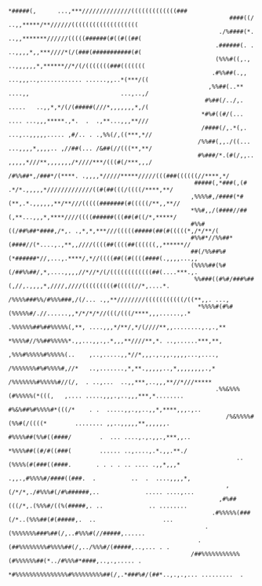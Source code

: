                                                                      *#####(,      ...,***//////////////(((((((((((((###
                                                                   ####((/         ..,,*****/**//////(((((((((((((((((((
                                                                ./%####(*.        ..,,*******//////(((((######(#((#((##(
                                                               .######(. .        ..,,,,*,,***////*(/(###(###########(#(
                                                               (%%%#((,.,        ..,,,,,,*,******//*/(/(((((((###(((((((
                                                              .#%%##(.,,        ...,,,..,............ ......,,..*(***/((
                                                             ,%%##(..**         ....,,                          ...,..,/
                                                            #%##(/../,.         .....   ..,,*,*/(/(#####(///*,,,,,,,*,/(
                                                           *#%#((#/(...         .... ...,,,*****.,*.  .  .,**...,,,**///
                                                           /####(/,.*(,.       ...,..,,,,,..... ,#/.. . .,%%(/,((***,*//
                                                          /%%##(,,./((...      ...,,,,*,,,,.. ,//##(... /&##(//(((**,**/
                                                          #%###/*.(#(/,,..     ,,,,,*///**,,,,,,,/*////***/(((#(/***,,,/
                                                         /#%%##*,/###*/(****. .,,,,*/////*****/////(((###((((((//****,*/
                                                         #####(,*###(,(# .*/*.,,,,,*/////////////((#(##(((/((((/****,**/
                                                        ,%%%%#,/####(*#(**,.*.,,,,,,**/**///(((((#######(#(((((/**,,**//
                                                        *%%#,,/(####//##(,**...,,,*,****////((((######(((##(#((/*,*****/
                                                        #%%#((/##%##*####,/*,. .,*,*,***///(((((#####(##(#(((((*,/*/**/(
                                                        #%%#*//%%##*(####//(*....,.,**,,////((((##((((##((((((,,******//
                                                        ##(/%%##%#(*######*//,...,.****/,*//((((##((#((((####(.,,,,...,,
                                                        (%%%%##(%#(/##%%##/,*,....,,,,//*//*/(/((((((((((((##(....***.,.
                                                         %%###((#%#/###%##(,//,.,,,,*,////,////(((((((((#(((((//*,....*.
                                                         /%%%%###%%/#%%%###,/(/... .,,**////////(((((((((((/((**,,. ...,
                                                          *%%%%#(#%#(%%%%%#/.//......,,*/*/*/*//(((/(((/****,,,......,.*
                                                          .%%%%%%##%##%%%%%(,**, ....,,,*/**/,*/(////**,,........,.,.,**
                                                           *%%%%#//%%##%%%%%*.,,...,,.,.*,,,**////**,*. ..,......***,**,
                                                            ,%%%#%%%%%#%%%%%(..    ,..,.....,,*//*,,,.,.,,.,,,,...,....,
                                                             /%%%%%%%#%#%%%%#,//*   ..,.......,*,**.,,,,,..,*,,,,,,,,.,*
                                                              /%%%%%%%#%%%%%#//(/,  . ..,...  ..,,***,..,,,**//*///*****
                                                               .%%&%%%(#%%%%%(*(((,   ,.... .....,,,.,..,,,***,*........
                                                                 #%&%##%#%%%%#*(((/*    . .  .....,,.,,..,,*,****,,,.,..
                                                                  /%&%%%%#(%%#(/((((*        ........ ,,..,,,,,**,,,,,,.
                                                                    #%%%%##(%%#((####/        .  ... ....,.,.,,.,***,,..
                                                                     *%%%%##((#/#((###(        ...... ..,....,.*.,,.**./
                                                                     ..(%%%%(#(###((####.       . . . . .. .... .,,*,,,*
                                                                    .,,.,#%%%%#/####((###.  .          ..  .  ....,,,,*,
                                                                  ,(/*/*,./#%%%#(/#%######,..             ..... ....,...
                                                                ,#%##(((/*,.(%%%#/((%(#####,. ..             .. ........
                                                              .#%%%%%(###(/*..(%%%##(#(#####,.  ..                   ...
                                                            .(%%%%%%%###%##(/,..#%%%#(//#####,......                    
                                                          .(##%%%%%%%%#%%%%##(/,../%%%#/(#####,..,... . .               
                                                        /##%%%%%%%%%%%(#%%%%%%##(*../#%%%#*####,..,.,..... .            
                                                     *#%%%%%%%%%%%%%%%#%%%%%%%%%##(/,.*###%#/(##*..,.,.,... .........  .
